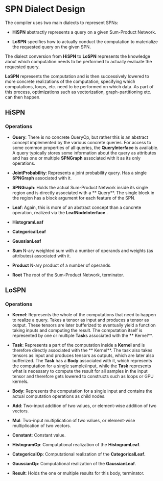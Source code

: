 # SPN Dialect Design #

The compiler uses two main dialects to represent SPNs:

* **HiSPN** abstractly represents a query on a given Sum-Product Network.

* **LoSPN** specifies how to actually conduct the computation to materialize the requested query on the given SPN.

The dialect conversion from **HiSPN** to **LoSPN** represents the knowledge about which computation needs to be
performed to actually evaluate the requested query.

**LoSPN** represents the computation and is then successively lowered to more concrete realizations of the computation,
specifying which computations, loops, etc. need to be performed on which data. As part of this process, optimizations
such as vectorization, graph-partitioning etc. can then happen.

## HiSPN ##

### Operations ###

* **Query**: There is no concrete QueryOp, but rather this is an abstract concept implemented by the various concrete
  queries. For access to some common properties of all queries, the **QueryInterface** is available. A query typically
  stores some information about the query as attributes and has one or multiple
  **SPNGraph** associated with it as its only operations.

* **JointProbability**: Represents a joint probability query. Has a single **SPNGraph** associated with it.

* **SPNGraph**: Holds the actual Sum-Product Network inside its single region and is directly associated with a **
  Query**. The single block in the region has a block argument for each feature of the SPN.

* **Leaf**: Again, this is more of an abstract concept than a concrete operation, realized via the **LeafNodeInterface**
  .

* **HistogramLeaf**

* **CategoricalLeaf**

* **GaussianLeaf**

* **Sum** N-ary weighted sum with a number of operands and weights (as attributes) associated with it.

* **Product** N-ary product of a number of operands.

* **Root** The root of the Sum-Product Network, terminator.

## LoSPN ##

### Operations ###

* **Kernel**: Represents the whole of the computations that need to happen to realize a query. Takes a tensor as input
  and produces a tensor as output. These tensors are later bufferized to eventually yield a function taking inputs and
  computing the result. The computation itself is represented by one or multiple **Task**s associated with the **
  Kernel**.

* **Task**: Represents a part of the computation inside a **Kernel** and is therefore directly associated with the **
  Kernel**. The task also takes tensors as input and produces tensors as outputs, which are later also bufferized.
  The **Task** has a **Body** associated with it, which represents the computation for a single sample/input, while
  the **Task** represents what is necessary to compute the result for all samples in the input tensor and therefore gets
  lowered to constructs such as loops or GPU kernels.

* **Body**: Represents the computation for a single input and contains the actual computation operations as child nodes.

* **Add**: Two-input addition of two values, or element-wise addition of two vectors.

* **Mul**: Two-input multiplication of two values, or element-wise multiplication of two vectors.

* **Constant**: Constant value.

* **HistogramOp**: Computational realization of the **HistogramLeaf**.

* **CategoricalOp**: Computational realization of the **CategoricalLeaf**.

* **GaussianOp**: Computational realization of the **GaussianLeaf**.

* **Result**: Holds the one or multiple results for this body, terminator.